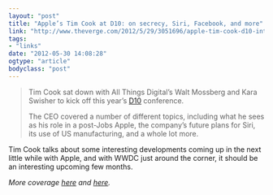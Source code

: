 ```yaml
---
layout: "post"
title: "Apple’s Tim Cook at D10: on secrecy, Siri, Facebook, and more"
link: "http://www.theverge.com/2012/5/29/3051696/apple-tim-cook-d10-interview"
tags: 
- "links"
date: "2012-05-30 14:08:28"
ogtype: "article"
bodyclass: "post"
---
```


> Tim Cook sat down with All Things Digital’s Walt Mossberg and Kara Swisher to kick off this year’s [D10](http://allthingsd.com/conferences/d/d10/about/) conference.
> 
> The CEO covered a number of different topics, including what he sees as his role in a post-Jobs Apple, the company’s future plans for Siri, its use of US manufacturing, and a whole lot more.

Tim Cook talks about some interesting developments coming up in the next little while with Apple, and with WWDC just around the corner, it should be an interesting upcoming few months.

*More coverage [here](http://www.readwriteweb.com/archives/tim-cook-at-the-d-conference-between-the-lines.php) and [here](http://www.macrumors.com/2012/05/29/liveblog-tim-cooks-interview-at-d10-conference/).*